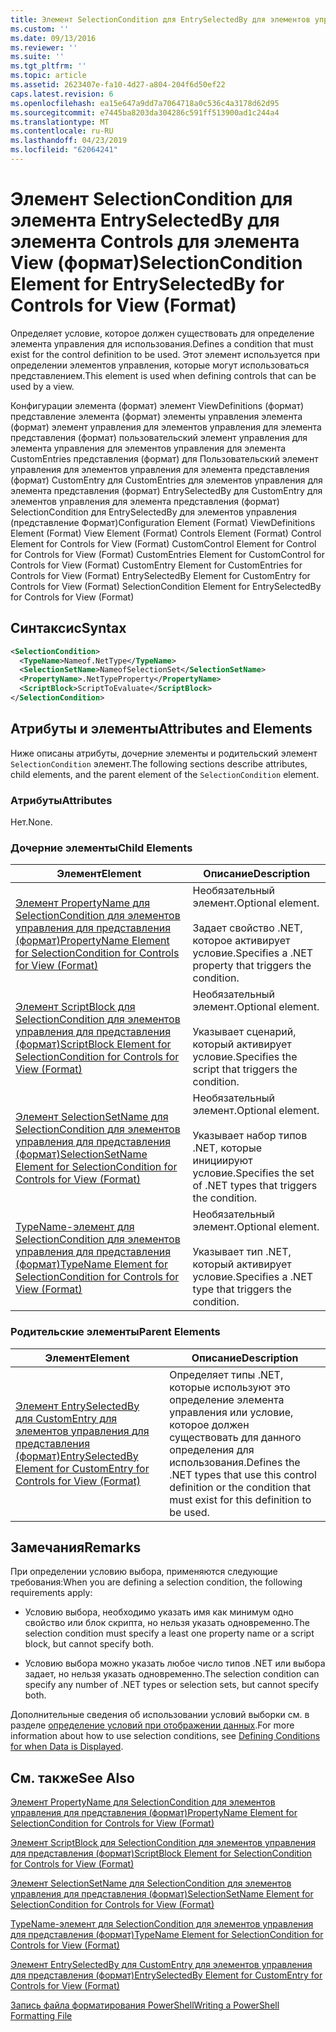 ```yaml
---
title: Элемент SelectionCondition для EntrySelectedBy для элементов управления для представления (формат) | Документация Майкрософт
ms.custom: ''
ms.date: 09/13/2016
ms.reviewer: ''
ms.suite: ''
ms.tgt_pltfrm: ''
ms.topic: article
ms.assetid: 2623407e-fa10-4d27-a804-204f6d50ef22
caps.latest.revision: 6
ms.openlocfilehash: ea15e647a9dd7a7064718a0c536c4a3178d62d95
ms.sourcegitcommit: e7445ba8203da304286c591ff513900ad1c244a4
ms.translationtype: MT
ms.contentlocale: ru-RU
ms.lasthandoff: 04/23/2019
ms.locfileid: "62064241"
---
```

# <a name="selectioncondition-element-for-entryselectedby-for-controls-for-view-format"></a><span data-ttu-id="6ee8b-102">Элемент SelectionCondition для элемента EntrySelectedBy для элемента Controls для элемента View (формат)</span><span class="sxs-lookup"><span data-stu-id="6ee8b-102">SelectionCondition Element for EntrySelectedBy for Controls for View (Format)</span></span>

<span data-ttu-id="6ee8b-103">Определяет условие, которое должен существовать для определение элемента управления для использования.</span><span class="sxs-lookup"><span data-stu-id="6ee8b-103">Defines a condition that must exist for the control definition to be used.</span></span> <span data-ttu-id="6ee8b-104">Этот элемент используется при определении элементов управления, которые могут использоваться представлением.</span><span class="sxs-lookup"><span data-stu-id="6ee8b-104">This element is used when defining controls that can be used by a view.</span></span>

<span data-ttu-id="6ee8b-105">Конфигурации элемента (формат) элемент ViewDefinitions (формат) представление элемента (формат) элементы управления элемента (формат) элемент управления для элементов управления для элемента представления (формат) пользовательский элемент управления для элемента управления для элементов управления для элемента CustomEntries представления (формат) для Пользовательский элемент управления для элементов управления для элемента представления (формат) CustomEntry для CustomEntries для элементов управления для элемента представления (формат) EntrySelectedBy для CustomEntry для элементов управления для элемента представления (формат) SelectionCondition для EntrySelectedBy для элементов управления (представление Формат)</span><span class="sxs-lookup"><span data-stu-id="6ee8b-105">Configuration Element (Format) ViewDefinitions Element (Format) View Element (Format) Controls Element (Format) Control Element for Controls for View (Format) CustomControl Element for Control for Controls for View (Format) CustomEntries Element for CustomControl for Controls for View (Format) CustomEntry Element for CustomEntries for Controls for View (Format) EntrySelectedBy Element for CustomEntry for Controls for View (Format) SelectionCondition Element for EntrySelectedBy for Controls for View (Format)</span></span>

## <a name="syntax"></a><span data-ttu-id="6ee8b-106">Синтаксис</span><span class="sxs-lookup"><span data-stu-id="6ee8b-106">Syntax</span></span>

```xml
<SelectionCondition>
  <TypeName>Nameof.NetType</TypeName>
  <SelectionSetName>NameofSelectionSet</SelectionSetName>
  <PropertyName>.NetTypeProperty</PropertyName>
  <ScriptBlock>ScriptToEvaluate</ScriptBlock>
</SelectionCondition>
```

## <a name="attributes-and-elements"></a><span data-ttu-id="6ee8b-107">Атрибуты и элементы</span><span class="sxs-lookup"><span data-stu-id="6ee8b-107">Attributes and Elements</span></span>

<span data-ttu-id="6ee8b-108">Ниже описаны атрибуты, дочерние элементы и родительский элемент `SelectionCondition` элемент.</span><span class="sxs-lookup"><span data-stu-id="6ee8b-108">The following sections describe attributes, child elements, and the parent element of the `SelectionCondition` element.</span></span>

### <a name="attributes"></a><span data-ttu-id="6ee8b-109">Атрибуты</span><span class="sxs-lookup"><span data-stu-id="6ee8b-109">Attributes</span></span>

<span data-ttu-id="6ee8b-110">Нет.</span><span class="sxs-lookup"><span data-stu-id="6ee8b-110">None.</span></span>

### <a name="child-elements"></a><span data-ttu-id="6ee8b-111">Дочерние элементы</span><span class="sxs-lookup"><span data-stu-id="6ee8b-111">Child Elements</span></span>

|<span data-ttu-id="6ee8b-112">Элемент</span><span class="sxs-lookup"><span data-stu-id="6ee8b-112">Element</span></span>|<span data-ttu-id="6ee8b-113">Описание</span><span class="sxs-lookup"><span data-stu-id="6ee8b-113">Description</span></span>|
|-------------|-----------------|
|[<span data-ttu-id="6ee8b-114">Элемент PropertyName для SelectionCondition для элементов управления для представления (формат)</span><span class="sxs-lookup"><span data-stu-id="6ee8b-114">PropertyName Element for SelectionCondition for Controls for View (Format)</span></span>](./propertyname-element-for-selectioncondition-for-controls-for-view-format.md)|<span data-ttu-id="6ee8b-115">Необязательный элемент.</span><span class="sxs-lookup"><span data-stu-id="6ee8b-115">Optional element.</span></span><br /><br /> <span data-ttu-id="6ee8b-116">Задает свойство .NET, которое активирует условие.</span><span class="sxs-lookup"><span data-stu-id="6ee8b-116">Specifies a .NET property that triggers the condition.</span></span>|
|[<span data-ttu-id="6ee8b-117">Элемент ScriptBlock для SelectionCondition для элементов управления для представления (формат)</span><span class="sxs-lookup"><span data-stu-id="6ee8b-117">ScriptBlock Element for SelectionCondition for Controls for View (Format)</span></span>](./scriptblock-element-for-selectioncondition-for-controls-for-view-format.md)|<span data-ttu-id="6ee8b-118">Необязательный элемент.</span><span class="sxs-lookup"><span data-stu-id="6ee8b-118">Optional element.</span></span><br /><br /> <span data-ttu-id="6ee8b-119">Указывает сценарий, который активирует условие.</span><span class="sxs-lookup"><span data-stu-id="6ee8b-119">Specifies the script that triggers the condition.</span></span>|
|[<span data-ttu-id="6ee8b-120">Элемент SelectionSetName для SelectionCondition для элементов управления для представления (формат)</span><span class="sxs-lookup"><span data-stu-id="6ee8b-120">SelectionSetName Element for SelectionCondition for Controls for View (Format)</span></span>](./selectionsetname-element-for-selectioncondition-for-controls-for-view-format.md)|<span data-ttu-id="6ee8b-121">Необязательный элемент.</span><span class="sxs-lookup"><span data-stu-id="6ee8b-121">Optional element.</span></span><br /><br /> <span data-ttu-id="6ee8b-122">Указывает набор типов .NET, которые инициируют условие.</span><span class="sxs-lookup"><span data-stu-id="6ee8b-122">Specifies the set of .NET types that triggers the condition.</span></span>|
|[<span data-ttu-id="6ee8b-123">TypeName-элемент для SelectionCondition для элементов управления для представления (формат)</span><span class="sxs-lookup"><span data-stu-id="6ee8b-123">TypeName Element for SelectionCondition for Controls for View (Format)</span></span>](./typename-element-for-selectioncondition-for-controls-for-view-format.md)|<span data-ttu-id="6ee8b-124">Необязательный элемент.</span><span class="sxs-lookup"><span data-stu-id="6ee8b-124">Optional element.</span></span><br /><br /> <span data-ttu-id="6ee8b-125">Указывает тип .NET, который активирует условие.</span><span class="sxs-lookup"><span data-stu-id="6ee8b-125">Specifies a .NET type that triggers the condition.</span></span>|

### <a name="parent-elements"></a><span data-ttu-id="6ee8b-126">Родительские элементы</span><span class="sxs-lookup"><span data-stu-id="6ee8b-126">Parent Elements</span></span>

|<span data-ttu-id="6ee8b-127">Элемент</span><span class="sxs-lookup"><span data-stu-id="6ee8b-127">Element</span></span>|<span data-ttu-id="6ee8b-128">Описание</span><span class="sxs-lookup"><span data-stu-id="6ee8b-128">Description</span></span>|
|-------------|-----------------|
|[<span data-ttu-id="6ee8b-129">Элемент EntrySelectedBy для CustomEntry для элементов управления для представления (формат)</span><span class="sxs-lookup"><span data-stu-id="6ee8b-129">EntrySelectedBy Element for CustomEntry for Controls for View (Format)</span></span>](./entryselectedby-element-for-customentry-for-controls-for-view-format.md)|<span data-ttu-id="6ee8b-130">Определяет типы .NET, которые используют это определение элемента управления или условие, которое должен существовать для данного определения для использования.</span><span class="sxs-lookup"><span data-stu-id="6ee8b-130">Defines the .NET types that use this control definition or the condition that must exist for this definition to be used.</span></span>|

## <a name="remarks"></a><span data-ttu-id="6ee8b-131">Замечания</span><span class="sxs-lookup"><span data-stu-id="6ee8b-131">Remarks</span></span>

<span data-ttu-id="6ee8b-132">При определении условию выбора, применяются следующие требования:</span><span class="sxs-lookup"><span data-stu-id="6ee8b-132">When you are defining a selection condition, the following requirements apply:</span></span>

- <span data-ttu-id="6ee8b-133">Условию выбора, необходимо указать имя как минимум одно свойство или блок скрипта, но нельзя указать одновременно.</span><span class="sxs-lookup"><span data-stu-id="6ee8b-133">The selection condition must specify a least one property name or a script block, but cannot specify both.</span></span>

- <span data-ttu-id="6ee8b-134">Условию выбора можно указать любое число типов .NET или выбора задает, но нельзя указать одновременно.</span><span class="sxs-lookup"><span data-stu-id="6ee8b-134">The selection condition can specify any number of .NET types or selection sets, but cannot specify both.</span></span>

<span data-ttu-id="6ee8b-135">Дополнительные сведения об использовании условий выборки см. в разделе [определение условий при отображении данных](./defining-conditions-for-displaying-data.md).</span><span class="sxs-lookup"><span data-stu-id="6ee8b-135">For more information about how to use selection conditions, see [Defining Conditions for when Data is Displayed](./defining-conditions-for-displaying-data.md).</span></span>

## <a name="see-also"></a><span data-ttu-id="6ee8b-136">См. также</span><span class="sxs-lookup"><span data-stu-id="6ee8b-136">See Also</span></span>

[<span data-ttu-id="6ee8b-137">Элемент PropertyName для SelectionCondition для элементов управления для представления (формат)</span><span class="sxs-lookup"><span data-stu-id="6ee8b-137">PropertyName Element for SelectionCondition for Controls for View (Format)</span></span>](./propertyname-element-for-selectioncondition-for-controls-for-view-format.md)

[<span data-ttu-id="6ee8b-138">Элемент ScriptBlock для SelectionCondition для элементов управления для представления (формат)</span><span class="sxs-lookup"><span data-stu-id="6ee8b-138">ScriptBlock Element for SelectionCondition for Controls for View (Format)</span></span>](./scriptblock-element-for-selectioncondition-for-controls-for-view-format.md)

[<span data-ttu-id="6ee8b-139">Элемент SelectionSetName для SelectionCondition для элементов управления для представления (формат)</span><span class="sxs-lookup"><span data-stu-id="6ee8b-139">SelectionSetName Element for SelectionCondition for Controls for View (Format)</span></span>](./selectionsetname-element-for-selectioncondition-for-controls-for-view-format.md)

[<span data-ttu-id="6ee8b-140">TypeName-элемент для SelectionCondition для элементов управления для представления (формат)</span><span class="sxs-lookup"><span data-stu-id="6ee8b-140">TypeName Element for SelectionCondition for Controls for View (Format)</span></span>](./typename-element-for-selectioncondition-for-controls-for-view-format.md)

[<span data-ttu-id="6ee8b-141">Элемент EntrySelectedBy для CustomEntry для элементов управления для представления (формат)</span><span class="sxs-lookup"><span data-stu-id="6ee8b-141">EntrySelectedBy Element for CustomEntry for Controls for View (Format)</span></span>](./entryselectedby-element-for-customentry-for-controls-for-view-format.md)

[<span data-ttu-id="6ee8b-142">Запись файла форматирования PowerShell</span><span class="sxs-lookup"><span data-stu-id="6ee8b-142">Writing a PowerShell Formatting File</span></span>](./writing-a-powershell-formatting-file.md)
